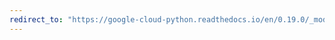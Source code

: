 ```yaml
---
redirect_to: "https://google-cloud-python.readthedocs.io/en/0.19.0/_modules/google/cloud/bigtable/row_data.html"
---
```

